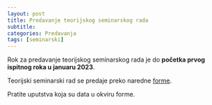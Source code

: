 ```yaml
---
layout: post
title: Predavanje teorijskog seminarskog rada
subtitle: 
categories: Predavanja
tags: [seminarski]
---
```


Rok za predavanje teorijskog seminarskog rada je do **početka prvog ispitnog roka u januaru 2023**. 

Teorijski seminarski rad se predaje preko naredne [forme](http://www.alas.matf.bg.ac.rs/~milena/vs_seminarski.html). 

Pratite uputstva koja su data u okviru forme. 

